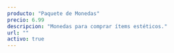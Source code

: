 ```yaml
---
producto: "Paquete de Monedas"
precio: 6.99
descripcion: "Monedas para comprar ítems estéticos."
url: ""
activo: true
---
```

